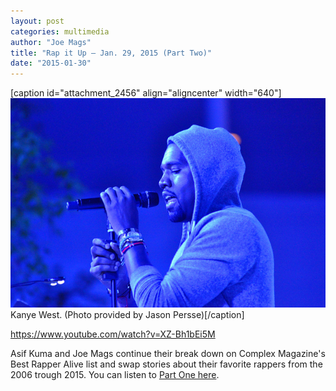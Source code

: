 ```yaml
---
layout: post
categories: multimedia
author: "Joe Mags"
title: "Rap it Up — Jan. 29, 2015 (Part Two)"
date: "2015-01-30"
---
```


\[caption id="attachment\_2456" align="aligncenter" width="640"\][![Kanye West. (Photo provided by  Jason Persse)](images/5710284405_b69e8545d6_z.jpg)](http://www.flickr.com/photos/jasonpersse/5710284405/in/photolist-5jvSNS-4mLWuj-69QJ71-51C1SP-9GAGBp-9GDzRW-9GAdzK-4mLZRq-9GD74E-9GDASf-9GAdkz-9GAd12-9GD623-9GAden-91nqz3-9GDA6E-9GAGTX-9GAd6z-9GD7dG-9GDAy7-9GDAdo-9GAcyz-9GD6Ks-9GAe3t-9GAHfF-9GDAKy-h5md5x-6EBL1f-4mLVwG-4mLXjE-iezhH-5BCU7F-h5jBtG-h5kB4R-h5jUy4-h5kAJc-h5kBja-h5jBwY-h5jAAQ-h5jiu6-h5kBEF-h5joV7-h5kAL6-h5joFu-h5kB1p-h5jiSF-h5kBGK-h5jASb-h5jAp7-4mLY3j) Kanye West. (Photo provided by Jason Persse)\[/caption\]

https://www.youtube.com/watch?v=XZ-Bh1bEi5M

Asif Kuma and Joe Mags continue their break down on Complex Magazine's Best Rapper Alive list and swap stories about their favorite rappers from the 2006 trough 2015. You can listen to [Part One here](http://www.thehighscreen.com/2015/01/rap-it-up-jan-29-2015-best-rapper-alive-part-one/).

